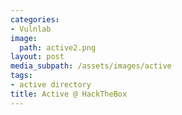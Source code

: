 ```yaml
---
categories:
- Vulnlab
image:
  path: active2.png
layout: post
media_subpath: /assets/images/active
tags:
- active directory
title: Active @ HackTheBox
---
```

